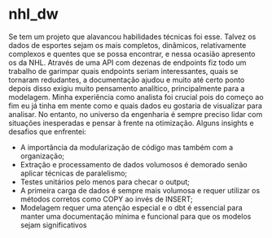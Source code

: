 # nhl_dw
Se tem um projeto que alavancou habilidades técnicas foi esse.
Talvez os dados de esportes sejam os mais completos, dinâmicos, relativamente complexos e quentes que se possa encontrar, e nessa ocasião apresento os da NHL.
Através de uma API com dezenas de endpoints fiz todo um trabalho de garimpar quais endpoints seriam interessantes, quais se tornaram redudantes, a documentação ajudou e muito até certo ponto
depois disso exigiu muito pensamento analítico, principalmente para a modelagem.
Minha experiência como analista foi crucial pois do começo ao fim eu já tinha em mente como e quais dados eu gostaria de visualizar para analisar.
No entanto, no universo da engenharia é sempre preciso lidar com situações inesperadas e pensar à frente na otimização. Alguns insights e desafios que enfrentei:
 - A importância da modularização de código mas também com a organização;
 - Extração e processamento de dados volumosos é demorado senão aplicar técnicas de paralelismo;
 - Testes unitários pelo menos para checar o output;
 - A primeira carga de dados é sempre mais volumosa e requer utilizar os métodos corretos como COPY ao invés de INSERT;
 - Modelagem requer uma atenção especial e o dbt é essencial para manter uma documentação mínima e funcional para que os modelos sejam significativos
